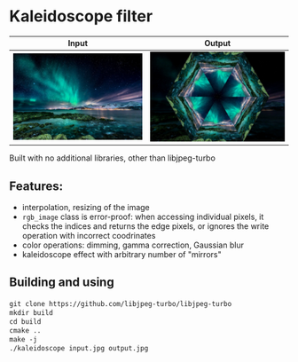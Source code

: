 # Kaleidoscope filter

| Input | Output |
|-------|--------|
| ![input](/examples/input.jpg) | ![output](/examples/output.jpg) |


Built with no additional libraries, other than libjpeg-turbo

## Features:
* interpolation, resizing of the image
* `rgb_image` class is error-proof: when accessing individual pixels, it checks the indices and returns the edge pixels, or ignores the write operation with incorrect coodrinates
* color operations: dimming, gamma correction, Gaussian blur
* kaleidoscope effect with arbitrary number of "mirrors"

## Building and using

```
git clone https://github.com/libjpeg-turbo/libjpeg-turbo
mkdir build
cd build
cmake ..
make -j
./kaleidoscope input.jpg output.jpg
```


